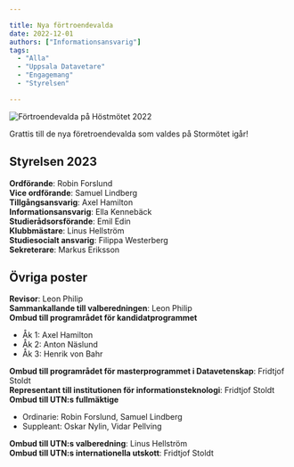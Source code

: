 ```yaml
---

title: Nya förtroendevalda
date: 2022-12-01
authors: ["Informationsansvarig"]
tags:
  - "Alla"
  - "Uppsala Datavetare"
  - "Engagemang"
  - "Styrelsen"

---
```


<!-- [![Förtroendevalda på Höstmötet 2022](/img/2022/stormöte2022.jpg "Förtroendevalda på Höstmötet 2022")](https://www.facebook.com/SektionenUppsalaDatavetare/photos/a.5966631423350088/5966631373350093/) -->


![Förtroendevalda på Höstmötet 2022](/img/2022/stormöte2022.jpg)

Grattis till de nya företroendevalda som valdes på Stormötet igår!

## Styrelsen 2023
**Ordförande**: Robin Forslund\
**Vice ordförande**: Samuel Lindberg\
**Tillgångsansvarig**: Axel Hamilton\
**Informationsansvarig**: Ella Kennebäck\
**Studierådsorsförande**: Emil Edin\
**Klubbmästare**: Linus Hellström\
**Studiesocialt ansvarig**: Filippa Westerberg\
**Sekreterare**: Markus Eriksson

## Övriga poster
**Revisor**: Leon Philip\
**Sammankallande till valberedningen**: Leon Philip\
**Ombud till programrådet för kandidatprogrammet**
- Åk 1: Axel Hamilton
- Åk 2: Anton Näslund
- Åk 3: Henrik von Bahr

**Ombud till programrådet för masterprogrammet i Datavetenskap**: Fridtjof Stoldt\
**Representant till institutionen för informationsteknologi**: Fridtjof Stoldt\
**Ombud till UTN:s fullmäktige**
- Ordinarie: Robin Forslund, Samuel Lindberg
- Suppleant: Oskar Nylin, Vidar Pellving

**Ombud till UTN:s valberedning**: Linus Hellström\
**Ombud till UTN:s internationella utskott**: Fridtjof Stoldt


